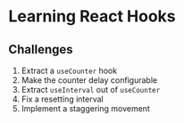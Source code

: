 # Learning React Hooks

## Challenges

1. Extract a `useCounter` hook
2. Make the counter delay configurable
3. Extract `useInterval` out of `useCounter`
4. Fix a resetting interval
5. Implement a staggering movement
